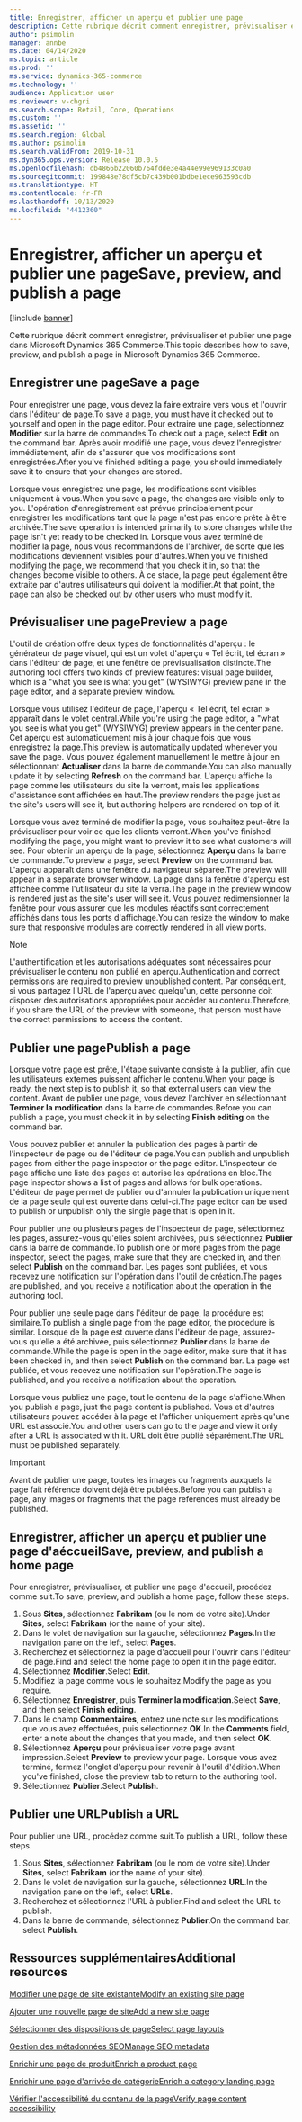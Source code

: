```yaml
---
title: Enregistrer, afficher un aperçu et publier une page
description: Cette rubrique décrit comment enregistrer, prévisualiser et publier une page dans Microsoft Dynamics 365 Commerce.
author: psimolin
manager: annbe
ms.date: 04/14/2020
ms.topic: article
ms.prod: ''
ms.service: dynamics-365-commerce
ms.technology: ''
audience: Application user
ms.reviewer: v-chgri
ms.search.scope: Retail, Core, Operations
ms.custom: ''
ms.assetid: ''
ms.search.region: Global
ms.author: psimolin
ms.search.validFrom: 2019-10-31
ms.dyn365.ops.version: Release 10.0.5
ms.openlocfilehash: db4866b22060b764fdde3e4a44e99e969133c0a0
ms.sourcegitcommit: 199848e78df5cb7c439b001bdbe1ece963593cdb
ms.translationtype: HT
ms.contentlocale: fr-FR
ms.lasthandoff: 10/13/2020
ms.locfileid: "4412360"
---
```

# <a name="save-preview-and-publish-a-page"></a><span data-ttu-id="7395d-103">Enregistrer, afficher un aperçu et publier une page</span><span class="sxs-lookup"><span data-stu-id="7395d-103">Save, preview, and publish a page</span></span>

[!include [banner](includes/banner.md)]

<span data-ttu-id="7395d-104">Cette rubrique décrit comment enregistrer, prévisualiser et publier une page dans Microsoft Dynamics 365 Commerce.</span><span class="sxs-lookup"><span data-stu-id="7395d-104">This topic describes how to save, preview, and publish a page in Microsoft Dynamics 365 Commerce.</span></span>

## <a name="save-a-page"></a><span data-ttu-id="7395d-105">Enregistrer une page</span><span class="sxs-lookup"><span data-stu-id="7395d-105">Save a page</span></span>

<span data-ttu-id="7395d-106">Pour enregistrer une page, vous devez la faire extraire vers vous et l'ouvrir dans l'éditeur de page.</span><span class="sxs-lookup"><span data-stu-id="7395d-106">To save a page, you must have it checked out to yourself and open in the page editor.</span></span> <span data-ttu-id="7395d-107">Pour extraire une page, sélectionnez **Modifier** sur la barre de commandes.</span><span class="sxs-lookup"><span data-stu-id="7395d-107">To check out a page, select **Edit** on the command bar.</span></span> <span data-ttu-id="7395d-108">Après avoir modifié une page, vous devez l'enregistrer immédiatement, afin de s'assurer que vos modifications sont enregistrées.</span><span class="sxs-lookup"><span data-stu-id="7395d-108">After you've finished editing a page, you should immediately save it to ensure that your changes are stored.</span></span>

<span data-ttu-id="7395d-109">Lorsque vous enregistrez une page, les modifications sont visibles uniquement à vous.</span><span class="sxs-lookup"><span data-stu-id="7395d-109">When you save a page, the changes are visible only to you.</span></span> <span data-ttu-id="7395d-110">L'opération d'enregistrement est prévue principalement pour enregistrer les modifications tant que la page n'est pas encore prête à être archivée.</span><span class="sxs-lookup"><span data-stu-id="7395d-110">The save operation is intended primarily to store changes while the page isn't yet ready to be checked in.</span></span> <span data-ttu-id="7395d-111">Lorsque vous avez terminé de modifier la page, nous vous recommandons de l'archiver, de sorte que les modifications deviennent visibles pour d'autres.</span><span class="sxs-lookup"><span data-stu-id="7395d-111">When you've finished modifying the page, we recommend that you check it in, so that the changes become visible to others.</span></span> <span data-ttu-id="7395d-112">À ce stade, la page peut également être extraite par d'autres utilisateurs qui doivent la modifier.</span><span class="sxs-lookup"><span data-stu-id="7395d-112">At that point, the page can also be checked out by other users who must modify it.</span></span>

## <a name="preview-a-page"></a><span data-ttu-id="7395d-113">Prévisualiser une page</span><span class="sxs-lookup"><span data-stu-id="7395d-113">Preview a page</span></span>

<span data-ttu-id="7395d-114">L'outil de création offre deux types de fonctionnalités d'aperçu : le générateur de page visuel, qui est un volet d'aperçu « Tel écrit, tel écran » dans l'éditeur de page, et une fenêtre de prévisualisation distincte.</span><span class="sxs-lookup"><span data-stu-id="7395d-114">The authoring tool offers two kinds of preview features: visual page builder, which is a "what you see is what you get" (WYSIWYG) preview pane in the page editor, and a separate preview window.</span></span>

<span data-ttu-id="7395d-115">Lorsque vous utilisez l'éditeur de page, l'aperçu « Tel écrit, tel écran » apparaît dans le volet central.</span><span class="sxs-lookup"><span data-stu-id="7395d-115">While you're using the page editor, a "what you see is what you get" (WYSIWYG) preview appears in the center pane.</span></span> <span data-ttu-id="7395d-116">Cet aperçu est automatiquement mis à jour chaque fois que vous enregistrez la page.</span><span class="sxs-lookup"><span data-stu-id="7395d-116">This preview is automatically updated whenever you save the page.</span></span> <span data-ttu-id="7395d-117">Vous pouvez également manuellement le mettre à jour en sélectionnant **Actualiser** dans la barre de commande.</span><span class="sxs-lookup"><span data-stu-id="7395d-117">You can also manually update it by selecting **Refresh** on the command bar.</span></span> <span data-ttu-id="7395d-118">L'aperçu affiche la page comme les utilisateurs du site la verront, mais les applications d'assistance sont affichées en haut.</span><span class="sxs-lookup"><span data-stu-id="7395d-118">The preview renders the page just as the site's users will see it, but authoring helpers are rendered on top of it.</span></span>

<span data-ttu-id="7395d-119">Lorsque vous avez terminé de modifier la page, vous souhaitez peut-être la prévisualiser pour voir ce que les clients verront.</span><span class="sxs-lookup"><span data-stu-id="7395d-119">When you've finished modifying the page, you might want to preview it to see what customers will see.</span></span> <span data-ttu-id="7395d-120">Pour obtenir un aperçu de la page, sélectionnez **Aperçu** dans la barre de commande.</span><span class="sxs-lookup"><span data-stu-id="7395d-120">To preview a page, select **Preview** on the command bar.</span></span> <span data-ttu-id="7395d-121">L'aperçu apparaît dans une fenêtre du navigateur séparée.</span><span class="sxs-lookup"><span data-stu-id="7395d-121">The preview will appear in a separate browser window.</span></span> <span data-ttu-id="7395d-122">La page dans la fenêtre d'aperçu est affichée comme l'utilisateur du site la verra.</span><span class="sxs-lookup"><span data-stu-id="7395d-122">The page in the preview window is rendered just as the site's user will see it.</span></span> <span data-ttu-id="7395d-123">Vous pouvez redimensionner la fenêtre pour vous assurer que les modules réactifs sont correctement affichés dans tous les ports d'affichage.</span><span class="sxs-lookup"><span data-stu-id="7395d-123">You can resize the window to make sure that responsive modules are correctly rendered in all view ports.</span></span>

> [!NOTE]
> <span data-ttu-id="7395d-124">L'authentification et les autorisations adéquates sont nécessaires pour prévisualiser le contenu non publié en aperçu.</span><span class="sxs-lookup"><span data-stu-id="7395d-124">Authentication and correct permissions are required to preview unpublished content.</span></span> <span data-ttu-id="7395d-125">Par conséquent, si vous partagez l'URL de l'aperçu avec quelqu'un, cette personne doit disposer des autorisations appropriées pour accéder au contenu.</span><span class="sxs-lookup"><span data-stu-id="7395d-125">Therefore, if you share the URL of the preview with someone, that person must have the correct permissions to access the content.</span></span>

## <a name="publish-a-page"></a><span data-ttu-id="7395d-126">Publier une page</span><span class="sxs-lookup"><span data-stu-id="7395d-126">Publish a page</span></span>

<span data-ttu-id="7395d-127">Lorsque votre page est prête, l'étape suivante consiste à la publier, afin que les utilisateurs externes puissent afficher le contenu.</span><span class="sxs-lookup"><span data-stu-id="7395d-127">When your page is ready, the next step is to publish it, so that external users can view the content.</span></span> <span data-ttu-id="7395d-128">Avant de publier une page, vous devez l'archiver en sélectionnant **Terminer la modification** dans la barre de commandes.</span><span class="sxs-lookup"><span data-stu-id="7395d-128">Before you can publish a page, you must check it in by selecting **Finish editing** on the command bar.</span></span>

<span data-ttu-id="7395d-129">Vous pouvez publier et annuler la publication des pages à partir de l'inspecteur de page ou de l'éditeur de page.</span><span class="sxs-lookup"><span data-stu-id="7395d-129">You can publish and unpublish pages from either the page inspector or the page editor.</span></span> <span data-ttu-id="7395d-130">L'inspecteur de page affiche une liste des pages et autorise les opérations en bloc.</span><span class="sxs-lookup"><span data-stu-id="7395d-130">The page inspector shows a list of pages and allows for bulk operations.</span></span> <span data-ttu-id="7395d-131">L'éditeur de page permet de publier ou d'annuler la publication uniquement de la page seule qui est ouverte dans celui-ci.</span><span class="sxs-lookup"><span data-stu-id="7395d-131">The page editor can be used to publish or unpublish only the single page that is open in it.</span></span>

<span data-ttu-id="7395d-132">Pour publier une ou plusieurs pages de l'inspecteur de page, sélectionnez les pages, assurez-vous qu'elles soient archivées, puis sélectionnez **Publier** dans la barre de commande.</span><span class="sxs-lookup"><span data-stu-id="7395d-132">To publish one or more pages from the page inspector, select the pages, make sure that they are checked in, and then select **Publish** on the command bar.</span></span> <span data-ttu-id="7395d-133">Les pages sont publiées, et vous recevez une notification sur l'opération dans l'outil de création.</span><span class="sxs-lookup"><span data-stu-id="7395d-133">The pages are published, and you receive a notification about the operation in the authoring tool.</span></span>

<span data-ttu-id="7395d-134">Pour publier une seule page dans l'éditeur de page, la procédure est similaire.</span><span class="sxs-lookup"><span data-stu-id="7395d-134">To publish a single page from the page editor, the procedure is similar.</span></span> <span data-ttu-id="7395d-135">Lorsque de la page est ouverte dans l'éditeur de page, assurez-vous qu'elle a été archivée, puis sélectionnez **Publier** dans la barre de commande.</span><span class="sxs-lookup"><span data-stu-id="7395d-135">While the page is open in the page editor, make sure that it has been checked in, and then select **Publish** on the command bar.</span></span> <span data-ttu-id="7395d-136">La page est publiée, et vous recevez une notification sur l'opération.</span><span class="sxs-lookup"><span data-stu-id="7395d-136">The page is published, and you receive a notification about the operation.</span></span>

<span data-ttu-id="7395d-137">Lorsque vous publiez une page, tout le contenu de la page s'affiche.</span><span class="sxs-lookup"><span data-stu-id="7395d-137">When you publish a page, just the page content is published.</span></span> <span data-ttu-id="7395d-138">Vous et d'autres utilisateurs pouvez accéder à la page et l'afficher uniquement après qu'une URL est associé.</span><span class="sxs-lookup"><span data-stu-id="7395d-138">You and other users can go to the page and view it only after a URL is associated with it.</span></span> <span data-ttu-id="7395d-139">URL doit être publié séparément.</span><span class="sxs-lookup"><span data-stu-id="7395d-139">The URL must be published separately.</span></span>

> [!IMPORTANT]
> <span data-ttu-id="7395d-140">Avant de publier une page, toutes les images ou fragments auxquels la page fait référence doivent déjà être publiées.</span><span class="sxs-lookup"><span data-stu-id="7395d-140">Before you can publish a page, any images or fragments that the page references must already be published.</span></span>

## <a name="save-preview-and-publish-a-home-page"></a><span data-ttu-id="7395d-141">Enregistrer, afficher un aperçu et publier une page d'aéccueil</span><span class="sxs-lookup"><span data-stu-id="7395d-141">Save, preview, and publish a home page</span></span>

<span data-ttu-id="7395d-142">Pour enregistrer, prévisualiser, et publier une page d'accueil, procédez comme suit.</span><span class="sxs-lookup"><span data-stu-id="7395d-142">To save, preview, and publish a home page, follow these steps.</span></span>

1. <span data-ttu-id="7395d-143">Sous **Sites**, sélectionnez **Fabrikam** (ou le nom de votre site).</span><span class="sxs-lookup"><span data-stu-id="7395d-143">Under **Sites**, select **Fabrikam** (or the name of your site).</span></span>
1. <span data-ttu-id="7395d-144">Dans le volet de navigation sur la gauche, sélectionnez **Pages**.</span><span class="sxs-lookup"><span data-stu-id="7395d-144">In the navigation pane on the left, select **Pages**.</span></span>
1. <span data-ttu-id="7395d-145">Recherchez et sélectionnez la page d'accueil pour l'ouvrir dans l'éditeur de page.</span><span class="sxs-lookup"><span data-stu-id="7395d-145">Find and select the home page to open it in the page editor.</span></span>
1. <span data-ttu-id="7395d-146">Sélectionnez **Modifier**.</span><span class="sxs-lookup"><span data-stu-id="7395d-146">Select **Edit**.</span></span>
1. <span data-ttu-id="7395d-147">Modifiez la page comme vous le souhaitez.</span><span class="sxs-lookup"><span data-stu-id="7395d-147">Modify the page as you require.</span></span>
1. <span data-ttu-id="7395d-148">Sélectionnez **Enregistrer**, puis **Terminer la modification**.</span><span class="sxs-lookup"><span data-stu-id="7395d-148">Select **Save**, and then select **Finish editing**.</span></span>
1. <span data-ttu-id="7395d-149">Dans le champ **Commentaires**, entrez une note sur les modifications que vous avez effectuées, puis sélectionnez **OK**.</span><span class="sxs-lookup"><span data-stu-id="7395d-149">In the **Comments** field, enter a note about the changes that you made, and then select **OK**.</span></span>
1. <span data-ttu-id="7395d-150">Sélectionnez **Aperçu** pour prévisualiser votre page avant impression.</span><span class="sxs-lookup"><span data-stu-id="7395d-150">Select **Preview** to preview your page.</span></span> <span data-ttu-id="7395d-151">Lorsque vous avez terminé, fermez l'onglet d'aperçu pour revenir à l'outil d'édition.</span><span class="sxs-lookup"><span data-stu-id="7395d-151">When you've finished, close the preview tab to return to the authoring tool.</span></span>
1. <span data-ttu-id="7395d-152">Sélectionnez **Publier**.</span><span class="sxs-lookup"><span data-stu-id="7395d-152">Select **Publish**.</span></span>

## <a name="publish-a-url"></a><span data-ttu-id="7395d-153">Publier une URL</span><span class="sxs-lookup"><span data-stu-id="7395d-153">Publish a URL</span></span>

<span data-ttu-id="7395d-154">Pour publier une URL, procédez comme suit.</span><span class="sxs-lookup"><span data-stu-id="7395d-154">To publish a URL, follow these steps.</span></span>

1. <span data-ttu-id="7395d-155">Sous **Sites**, sélectionnez **Fabrikam** (ou le nom de votre site).</span><span class="sxs-lookup"><span data-stu-id="7395d-155">Under **Sites**, select **Fabrikam** (or the name of your site).</span></span>
1. <span data-ttu-id="7395d-156">Dans le volet de navigation sur la gauche, sélectionnez **URL**.</span><span class="sxs-lookup"><span data-stu-id="7395d-156">In the navigation pane on the left, select **URLs**.</span></span>
1. <span data-ttu-id="7395d-157">Recherchez et sélectionnez l'URL à publier.</span><span class="sxs-lookup"><span data-stu-id="7395d-157">Find and select the URL to publish.</span></span>
1. <span data-ttu-id="7395d-158">Dans la barre de commande, sélectionnez **Publier**.</span><span class="sxs-lookup"><span data-stu-id="7395d-158">On the command bar, select **Publish**.</span></span>

## <a name="additional-resources"></a><span data-ttu-id="7395d-159">Ressources supplémentaires</span><span class="sxs-lookup"><span data-stu-id="7395d-159">Additional resources</span></span>

[<span data-ttu-id="7395d-160">Modifier une page de site existante</span><span class="sxs-lookup"><span data-stu-id="7395d-160">Modify an existing site page</span></span>](modify-existing-page.md)

[<span data-ttu-id="7395d-161">Ajouter une nouvelle page de site</span><span class="sxs-lookup"><span data-stu-id="7395d-161">Add a new site page</span></span>](add-new-page.md)

[<span data-ttu-id="7395d-162">Sélectionner des dispositions de page</span><span class="sxs-lookup"><span data-stu-id="7395d-162">Select page layouts</span></span>](select-page-layouts.md)

[<span data-ttu-id="7395d-163">Gestion des métadonnées SEO</span><span class="sxs-lookup"><span data-stu-id="7395d-163">Manage SEO metadata</span></span>](manage-seo-metadata.md)

[<span data-ttu-id="7395d-164">Enrichir une page de produit</span><span class="sxs-lookup"><span data-stu-id="7395d-164">Enrich a product page</span></span>](enrich-product-page.md)

[<span data-ttu-id="7395d-165">Enrichir une page d'arrivée de catégorie</span><span class="sxs-lookup"><span data-stu-id="7395d-165">Enrich a category landing page</span></span>](enrich-category-page.md)

[<span data-ttu-id="7395d-166">Vérifier l'accessibilité du contenu de la page</span><span class="sxs-lookup"><span data-stu-id="7395d-166">Verify page content accessibility</span></span>](verify-accessibility.md)
